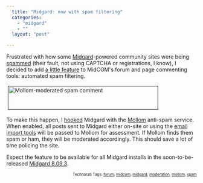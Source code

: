 ```yaml
---
  title: "Midgard: now with spam filtering"
  categories: 
    - "midgard"
    - ""
  layout: "post"

---
```

<p>
Frustrated with how some <a href="http://www.midgard-project.org/">Midgard</a>-powered community sites were being <a href="http://en.wikipedia.org/wiki/Spam_(electronic)">spammed</a> (their fault, not using CAPTCHA or registrations, I know), I decided to add <a href="http://trac.midgard-project.org/ticket/684">a little feature</a> to MidCOM's forum and page commenting tools: automated spam filtering.
</p><p>
<a href="http://bergie.iki.fi/midcom-serveattachmentguid-fc7f652ed36511dd8b0917891198db1ddb1d/midgard-spam-mollom-moderated.png"><img src="http://bergie.iki.fi/midcom-serveattachmentguid-fdefe3acd36511dda9fd9dd6a6d3f2bbf2bb/midgard-spam-mollom-moderated-tm.jpg" height="61" width="396" border="1" hspace="4" vspace="4" alt="Mollom-moderated spam comment" title="Mollom-moderated spam comment" /></a>
</p><p>
To make this happen, I <a href="http://mollom.com/api">hooked</a> Midgard with the <a href="http://mollom.com/">Mollom</a> anti-spam service. When enabled, all posts sent to Midgard either on-site or using the <a href="http://www.midgard-project.org/discussion/developer-forum/forum-to-mailing_list_integration/">email import tools</a> will be passed to Mollom for assessment. If Mollom finds them spam or ham, they will be moderated accordingly. This should save a lot of time policing the site.
</p><p>
Expect the feature to be available for all Midgard installs in the soon-to-be-released <a href="http://www.midgard-project.org/updates/midgard_8-09-3rc2_released/">Midgard 8.09.3</a>.
</p>
<p style="text-align:right;font-size:10px;">Technorati Tags: <a href="http://www.technorati.com/tag/forum" rel="tag">forum</a>, <a href="http://www.technorati.com/tag/midcom" rel="tag">midcom</a>, <a href="http://www.technorati.com/tag/midgard" rel="tag">midgard</a>, <a href="http://www.technorati.com/tag/moderation" rel="tag">moderation</a>, <a href="http://www.technorati.com/tag/mollom" rel="tag">mollom</a>, <a href="http://www.technorati.com/tag/spam" rel="tag">spam</a></p>
